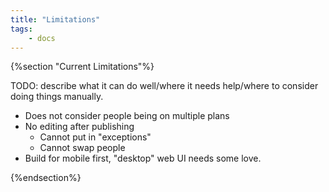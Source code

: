 ```yaml
---
title: "Limitations"
tags: 
    - docs
---
```

{%section "Current Limitations"%}

TODO: describe what it can do well/where it needs help/where to consider doing things manually.

- Does not consider people being on multiple plans
- No editing after publishing
    - Cannot put in "exceptions"
    - Cannot swap people
- Build for mobile first, "desktop" web UI needs some love.

{%endsection%}

